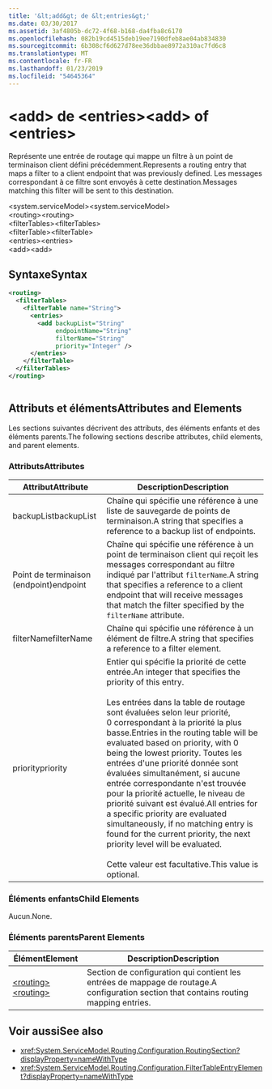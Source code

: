 ```yaml
---
title: '&lt;add&gt; de &lt;entries&gt;'
ms.date: 03/30/2017
ms.assetid: 3af4805b-dc72-4f68-b168-da4fba8c6170
ms.openlocfilehash: 082b19cd4515deb19ee7190dfeb8ae04ab834830
ms.sourcegitcommit: 6b308cf6d627d78ee36dbbae8972a310ac7fd6c8
ms.translationtype: MT
ms.contentlocale: fr-FR
ms.lasthandoff: 01/23/2019
ms.locfileid: "54645364"
---
```

# <a name="ltaddgt-of-ltentriesgt"></a><span data-ttu-id="5b655-102">&lt;add&gt; de &lt;entries&gt;</span><span class="sxs-lookup"><span data-stu-id="5b655-102">&lt;add&gt; of &lt;entries&gt;</span></span>
<span data-ttu-id="5b655-103">Représente une entrée de routage qui mappe un filtre à un point de terminaison client défini précédemment.</span><span class="sxs-lookup"><span data-stu-id="5b655-103">Represents a routing entry that maps a filter to a client endpoint that was previously defined.</span></span> <span data-ttu-id="5b655-104">Les messages correspondant à ce filtre sont envoyés à cette destination.</span><span class="sxs-lookup"><span data-stu-id="5b655-104">Messages matching this filter will be sent to this destination.</span></span>  
  
 <span data-ttu-id="5b655-105">\<system.serviceModel></span><span class="sxs-lookup"><span data-stu-id="5b655-105">\<system.serviceModel></span></span>  
<span data-ttu-id="5b655-106">\<routing></span><span class="sxs-lookup"><span data-stu-id="5b655-106">\<routing></span></span>  
<span data-ttu-id="5b655-107">\<filterTables></span><span class="sxs-lookup"><span data-stu-id="5b655-107">\<filterTables></span></span>  
<span data-ttu-id="5b655-108">\<filterTable></span><span class="sxs-lookup"><span data-stu-id="5b655-108">\<filterTable></span></span>  
<span data-ttu-id="5b655-109">\<entries></span><span class="sxs-lookup"><span data-stu-id="5b655-109">\<entries></span></span>  
<span data-ttu-id="5b655-110">\<add></span><span class="sxs-lookup"><span data-stu-id="5b655-110">\<add></span></span>  
  
## <a name="syntax"></a><span data-ttu-id="5b655-111">Syntaxe</span><span class="sxs-lookup"><span data-stu-id="5b655-111">Syntax</span></span>  
  
```xml  
<routing>
  <filterTables>
    <filterTable name="String">
      <entries>
        <add backupList="String"
             endpointName="String"
             filterName="String"
             priority="Integer" />
      </entries>
    </filterTable>
  </filterTables>
</routing>
```  
  
```csharp  
```  
  
## <a name="attributes-and-elements"></a><span data-ttu-id="5b655-112">Attributs et éléments</span><span class="sxs-lookup"><span data-stu-id="5b655-112">Attributes and Elements</span></span>  
 <span data-ttu-id="5b655-113">Les sections suivantes décrivent des attributs, des éléments enfants et des éléments parents.</span><span class="sxs-lookup"><span data-stu-id="5b655-113">The following sections describe attributes, child elements, and parent elements.</span></span>  
  
### <a name="attributes"></a><span data-ttu-id="5b655-114">Attributs</span><span class="sxs-lookup"><span data-stu-id="5b655-114">Attributes</span></span>  
  
|<span data-ttu-id="5b655-115">Attribut</span><span class="sxs-lookup"><span data-stu-id="5b655-115">Attribute</span></span>|<span data-ttu-id="5b655-116">Description</span><span class="sxs-lookup"><span data-stu-id="5b655-116">Description</span></span>|  
|---------------|-----------------|  
|<span data-ttu-id="5b655-117">backupList</span><span class="sxs-lookup"><span data-stu-id="5b655-117">backupList</span></span>|<span data-ttu-id="5b655-118">Chaîne qui spécifie une référence à une liste de sauvegarde de points de terminaison.</span><span class="sxs-lookup"><span data-stu-id="5b655-118">A string that specifies a reference to a backup list of endpoints.</span></span>|  
|<span data-ttu-id="5b655-119">Point de terminaison (endpoint)</span><span class="sxs-lookup"><span data-stu-id="5b655-119">endpoint</span></span>|<span data-ttu-id="5b655-120">Chaîne qui spécifie une référence à un point de terminaison client qui reçoit les messages correspondant au filtre indiqué par l'attribut `filterName`.</span><span class="sxs-lookup"><span data-stu-id="5b655-120">A string that specifies a reference to a client endpoint that will receive messages that match the filter specified by the `filterName` attribute.</span></span>|  
|<span data-ttu-id="5b655-121">filterName</span><span class="sxs-lookup"><span data-stu-id="5b655-121">filterName</span></span>|<span data-ttu-id="5b655-122">Chaîne qui spécifie une référence à un élément de filtre.</span><span class="sxs-lookup"><span data-stu-id="5b655-122">A string that specifies a reference to a filter element.</span></span>|  
|<span data-ttu-id="5b655-123">priority</span><span class="sxs-lookup"><span data-stu-id="5b655-123">priority</span></span>|<span data-ttu-id="5b655-124">Entier qui spécifie la priorité de cette entrée.</span><span class="sxs-lookup"><span data-stu-id="5b655-124">An integer that specifies the priority of this entry.</span></span><br /><br /> <span data-ttu-id="5b655-125">Les entrées dans la table de routage sont évaluées selon leur priorité, 0 correspondant à la priorité la plus basse.</span><span class="sxs-lookup"><span data-stu-id="5b655-125">Entries in the routing table will be evaluated based on priority, with 0 being the lowest priority.</span></span> <span data-ttu-id="5b655-126">Toutes les entrées d'une priorité donnée sont évaluées simultanément, si aucune entrée correspondante n'est trouvée pour la priorité actuelle, le niveau de priorité suivant est évalué.</span><span class="sxs-lookup"><span data-stu-id="5b655-126">All entries for a specific priority are evaluated simultaneously, if no matching entry is found for the current priority, the next priority level will be evaluated.</span></span><br /><br /> <span data-ttu-id="5b655-127">Cette valeur est facultative.</span><span class="sxs-lookup"><span data-stu-id="5b655-127">This value is optional.</span></span>|  
  
### <a name="child-elements"></a><span data-ttu-id="5b655-128">Éléments enfants</span><span class="sxs-lookup"><span data-stu-id="5b655-128">Child Elements</span></span>  
 <span data-ttu-id="5b655-129">Aucun.</span><span class="sxs-lookup"><span data-stu-id="5b655-129">None.</span></span>  
  
### <a name="parent-elements"></a><span data-ttu-id="5b655-130">Éléments parents</span><span class="sxs-lookup"><span data-stu-id="5b655-130">Parent Elements</span></span>  
  
|<span data-ttu-id="5b655-131">Élément</span><span class="sxs-lookup"><span data-stu-id="5b655-131">Element</span></span>|<span data-ttu-id="5b655-132">Description</span><span class="sxs-lookup"><span data-stu-id="5b655-132">Description</span></span>|  
|-------------|-----------------|  
|[<span data-ttu-id="5b655-133">\<routing></span><span class="sxs-lookup"><span data-stu-id="5b655-133">\<routing></span></span>](../../../../../docs/framework/configure-apps/file-schema/wcf/routing.md)|<span data-ttu-id="5b655-134">Section de configuration qui contient les entrées de mappage de routage.</span><span class="sxs-lookup"><span data-stu-id="5b655-134">A configuration section that contains routing mapping entries.</span></span>|  
  
## <a name="see-also"></a><span data-ttu-id="5b655-135">Voir aussi</span><span class="sxs-lookup"><span data-stu-id="5b655-135">See also</span></span>
- <xref:System.ServiceModel.Routing.Configuration.RoutingSection?displayProperty=nameWithType>
- <xref:System.ServiceModel.Routing.Configuration.FilterTableEntryElement?displayProperty=nameWithType>
